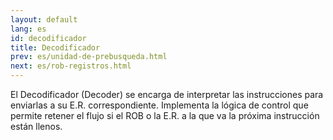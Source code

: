 ```yaml
---
layout: default
lang: es
id: decodificador
title: Decodificador
prev: es/unidad-de-prebusqueda.html
next: es/rob-registros.html
---
```


El Decodificador (Decoder) se encarga de interpretar las instrucciones para enviarlas a su E.R. correspondiente.
Implementa la lógica de control que permite retener el flujo si el ROB o la E.R. a la que va la próxima instrucción están llenos.
